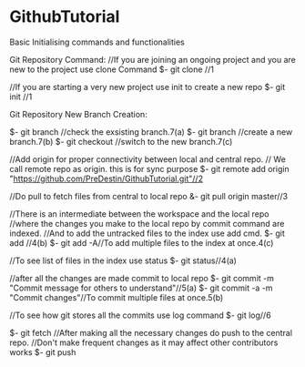 # GithubTutorial
Basic Initialising commands and functionalities

Git Repository Command:
//If you are joining an ongoing project and you are new to the project use clone Command
$-  git clone <repourl>//1

//If you are starting a very new project use init to create a new repo
$-  git init //1

Git Repository New Branch Creation:

$-  git branch  //check the exsisting branch.7(a)
$-  git branch <branchname>  //create a new branch.7(b)
$-  git checkout <branchname>  //switch to the new branch.7(c)

//Add origin for proper connectivity between local and central repo.
// We call remote repo as origin. this is for sync purpose
$-  git remote add origin "https://github.com/PreDestin/GithubTutorial.git"//2

//Do pull to fetch files from central to local repo
&-  git pull origin master//3

//There is an intermediate between the workspace and the local repo
//where the changes you make to the local repo by commit command are indexed.
//And to add the untracked files to the index use add cmd.
$-  git add <filename>//4(b)
$-  git add -A//To add multiple files to the index at once.4(c)

//To see list of files in the index use status
$-  git status//4(a)

//after all the changes are made commit to local repo
$-  git commit -m "Commit message for others to understand"//5(a)
$-  git commit -a -m "Commit changes"//To commit multiple files at once.5(b)

//To see how git stores all the commits use log command
$-  git log//6

$-  git fetch
//After making all the necessary changes do push to the central repo.
//Don't make frequent changes as it may affect other contributors works
$-  git push
